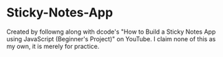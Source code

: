 # Sticky-Notes-App
Created by followng along with dcode's "How to Build a Sticky Notes App using JavaScript (Beginner's Project)" on YouTube. I claim none of this as my own, it is merely for practice.
